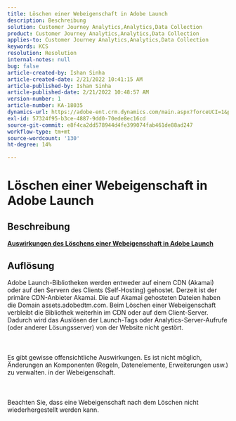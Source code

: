 ```yaml
---
title: Löschen einer Webeigenschaft in Adobe Launch
description: Beschreibung
solution: Customer Journey Analytics,Analytics,Data Collection
product: Customer Journey Analytics,Analytics,Data Collection
applies-to: Customer Journey Analytics,Analytics,Data Collection
keywords: KCS
resolution: Resolution
internal-notes: null
bug: false
article-created-by: Ishan Sinha
article-created-date: 2/21/2022 10:41:15 AM
article-published-by: Ishan Sinha
article-published-date: 2/21/2022 10:48:57 AM
version-number: 1
article-number: KA-18035
dynamics-url: https://adobe-ent.crm.dynamics.com/main.aspx?forceUCI=1&pagetype=entityrecord&etn=knowledgearticle&id=8668adc9-0293-ec11-b400-000d3a58fa8c
exl-id: 57324f95-b3ce-4887-9dd0-70ede8ec16cd
source-git-commit: e8f4ca2dd578944d4fe399074fab461de88ad247
workflow-type: tm+mt
source-wordcount: '130'
ht-degree: 14%

---
```


# Löschen einer Webeigenschaft in Adobe Launch

## Beschreibung

<u><b>Auswirkungen des Löschens einer Webeigenschaft in Adobe Launch</b></u>

## Auflösung

Adobe Launch-Bibliotheken werden entweder auf einem CDN (Akamai) oder auf den Servern des Clients (Self-Hosting) gehostet. Derzeit ist der primäre CDN-Anbieter Akamai. Die auf Akamai gehosteten Dateien haben die Domain assets.adobedtm.com. Beim Löschen einer Webeigenschaft verbleibt die Bibliothek weiterhin im CDN oder auf dem Client-Server. Dadurch wird das Auslösen der Launch-Tags oder Analytics-Server-Aufrufe (oder anderer Lösungsserver) von der Website nicht gestört.<br><br> <br><br>Es gibt gewisse offensichtliche Auswirkungen. Es ist nicht möglich, Änderungen an Komponenten (Regeln, Datenelemente, Erweiterungen usw.) zu verwalten. in der Webeigenschaft.<br><br> <br><br>Beachten Sie, dass eine Webeigenschaft nach dem Löschen nicht wiederhergestellt werden kann.
